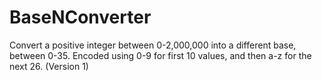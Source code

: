 # BaseNConverter
 Convert a positive integer between 0-2,000,000 into a different base, between 0-35. Encoded using  0-9 for first 10 values, and then a-z for the next 26. (Version 1)
